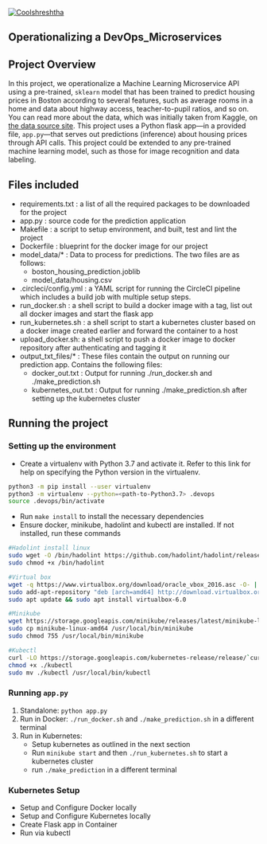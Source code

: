 
[![Coolshreshtha](https://circleci.com/gh/Coolshreshtha/DevOps_Microservices.svg?style=svg)](https://app.circleci.com/pipelines/github/Coolshreshtha/DevOps_Microservices)

## Operationalizing a DevOps_Microservices
## Project Overview

In this project, we operationalize a Machine Learning Microservice API using a pre-trained, `sklearn` model that has been trained to predict housing prices in Boston according to several features, such as average rooms in a home and data about highway access, teacher-to-pupil ratios, and so on. You can read more about the data, which was initially taken from Kaggle, on [the data source site](https://www.kaggle.com/c/boston-housing). 
This project uses a Python flask app—in a provided file, `app.py`—that serves out predictions (inference) about housing prices through API calls. This project could be extended to any pre-trained machine learning model, such as those for image recognition and data labeling.

## Files included
- requirements.txt : a list of all the required packages to be downloaded for the project
- app.py : source code for the prediction application 
- Makefile : a script to setup environment, and built, test and lint the project
- Dockerfile : blueprint for the docker image for our project
- model_data/* : Data to process for predictions. The two files are as follows:
    - boston_housing_prediction.joblib 
    - model_data/housing.csv
- .circleci/config.yml : a YAML script for running the CircleCI pipeline which includes a build job with multiple setup steps.
- run_docker.sh : a shell script to build a docker image with a tag, list out all docker images and start the flask app
- run_kubernetes.sh : a shell script to start a kubernetes cluster based on a docker image created earlier and forward the container to a host
- upload_docker.sh: a shell script to push a docker image to docker repository after authenticating and tagging it
- output_txt_files/* : These files contain the output on running our prediction app. Contains the following files:
    - docker_out.txt : Output for running ./run_docker.sh and ./make_prediction.sh
    - kubernetes_out.txt : Output for running ./make_prediction.sh after setting up the kubernetes cluster

## Running the project

### Setting up the environment

* Create a virtualenv with Python 3.7 and activate it. Refer to this link for help on specifying the Python version in the virtualenv. 
```bash
python3 -m pip install --user virtualenv
python3 -m virtualenv --python=<path-to-Python3.7> .devops
source .devops/bin/activate
```
* Run `make install` to install the necessary dependencies
* Ensure docker, minikube, hadolint and kubectl are installed. If not installed, run these commands
```bash
#Hadolint install linux 
sudo wget -O /bin/hadolint https://github.com/hadolint/hadolint/releases/download/v1.16.3/hadolint-Linux-x86_64
sudo chmod +x /bin/hadolint

#Virtual box
wget -q https://www.virtualbox.org/download/oracle_vbox_2016.asc -O- | sudo apt-key add -
sudo add-apt-repository "deb [arch=amd64] http://download.virtualbox.org/virtualbox/debian $(lsb_release -cs) contrib"
sudo apt update && sudo apt install virtualbox-6.0

#Minikube
wget https://storage.googleapis.com/minikube/releases/latest/minikube-linux-amd64
sudo cp minikube-linux-amd64 /usr/local/bin/minikube
sudo chmod 755 /usr/local/bin/minikube

#Kubectl
curl -LO https://storage.googleapis.com/kubernetes-release/release/`curl -s https://storage.googleapis.com/kubernetes-release/release/stable.txt`/bin/linux/amd64/kubectl
chmod +x ./kubectl
sudo mv ./kubectl /usr/local/bin/kubectl
```

### Running `app.py`

1. Standalone:  `python app.py`
2. Run in Docker:  `./run_docker.sh` and `./make_prediction.sh` in a different terminal
3. Run in Kubernetes:  
    - Setup kubernetes as outlined in the next section
    - Run `minikube start` and then `./run_kubernetes.sh` to start a kubernetes cluster
    - run `./make_prediction` in a different terminal

### Kubernetes Setup

* Setup and Configure Docker locally
* Setup and Configure Kubernetes locally
* Create Flask app in Container
* Run via kubectl
